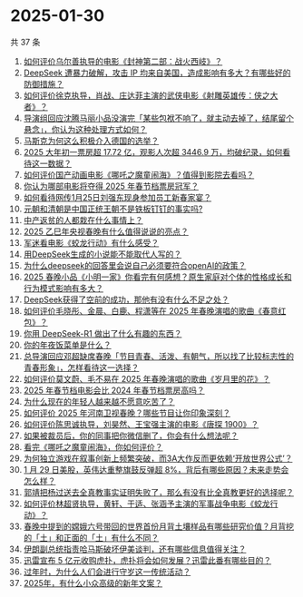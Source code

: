 # 2025-01-30

共 37 条

<!-- BEGIN ZHIHUQUESTIONS -->
<!-- 最后更新时间 Thu Jan 30 2025 05:13:43 GMT+0800 (China Standard Time) -->
1. [如何评价乌尔善执导的电影《封神第二部：战火西岐》？](https://www.zhihu.com/question/10693989679)
1. [DeepSeek 遭暴力破解，攻击 IP 均来自美国，造成影响有多大？有哪些好的防御措施？](https://www.zhihu.com/question/10805792061)
1. [如何评价徐克执导，肖战、庄达菲主演的武侠电影《射雕英雄传：侠之大者》？](https://www.zhihu.com/question/10693996991)
1. [导演组回应沈腾马丽小品没演完「某些包袱不响了，就主动去掉了，结尾留个悬念」，你认为这种处理方式如何？](https://www.zhihu.com/question/10803282792)
1. [马斯克为何这么积极介入德国的选举？](https://www.zhihu.com/question/10665410096)
1. [2025 大年初一票房超 17.72 亿，观影人次超 3446.9 万，均破纪录，如何看待这一数据？](https://www.zhihu.com/question/10845942953)
1. [如何评价国产动画电影《哪吒之魔童闹海》？值得到影院去看吗？](https://www.zhihu.com/question/9912332934)
1. [你认为哪部电影将夺得 2025 年春节档票房冠军？](https://www.zhihu.com/question/9247208774)
1. [如何看待网传1月25日刘强东现身参加员工新春家宴？](https://www.zhihu.com/question/10561872762)
1. [元朝和清朝是中国正统王朝不是铁板钉钉的事实吗?](https://www.zhihu.com/question/10759041814)
1. [中产返贫的人都栽在什么事情上？](https://www.zhihu.com/question/657234416)
1. [2025 乙巳年央视春晚有什么值得说说的亮点？](https://www.zhihu.com/question/10771375522)
1. [军迷看电影《蛟龙行动》有什么感受？](https://www.zhihu.com/question/10690251100)
1. [用DeepSeek生成的小说能不能取代人写的？](https://www.zhihu.com/question/10754411661)
1. [为什么deepseek的回答里会说自己必须要符合openAI的政策？](https://www.zhihu.com/question/10345243086)
1. [2025 春晚小品《小明一家》你看完有何感想？原生家庭对个体的性格成长和行为模式影响有多大？](https://www.zhihu.com/question/10785050735)
1. [DeepSeek获得了空前的成功，那他有没有什么不足之处？](https://www.zhihu.com/question/10714927807)
1. [如何评价毛晓彤、金晨、白鹿、程潇等在 2025 年春晚演唱的歌曲《春意红包》？](https://www.zhihu.com/question/10782486355)
1. [你用 DeepSeek-R1 做出了什么有趣的东西？](https://www.zhihu.com/question/10595179764)
1. [你的年夜饭菜单是什么？](https://www.zhihu.com/question/39975003)
1. [总导演回应邓超缺席春晚「节目青春、活泼、有朝气，所以找了比较标志性的青春形象」，怎样看待这一选择？](https://www.zhihu.com/question/10809176462)
1. [如何评价莫文蔚、毛不易在 2025 年春晚演唱的歌曲《岁月里的花》？](https://www.zhihu.com/question/10773575255)
1. [2025 年春节档电影会比 2024 年春节档票房高吗？](https://www.zhihu.com/question/9055814483)
1. [为什么现在的年轻人越来越不愿意吃苦了？](https://www.zhihu.com/question/10760984999)
1. [如何评价 2025 年河南卫视春晚？哪些节目让你印象深刻？](https://www.zhihu.com/question/10625393460)
1. [如何评价陈思诚执导，刘昊然、王宝强主演的电影《唐探 1900》？](https://www.zhihu.com/question/10693022226)
1. [如果被裁员后，你的同事把你微信删了，你会有什么想法呢？](https://www.zhihu.com/question/10706612248)
1. [看完《哪吒之魔童闹海》，你如何评价？](https://www.zhihu.com/question/10809675987)
1. [为何独立游戏在叙事创新上频繁突破，而3A大作反而更依赖‘开放世界公式’？](https://www.zhihu.com/question/10562418366)
1. [1 月 29 日美股，英伟达重整旗鼓反弹超 8%，背后有哪些原因？未来走势会怎么样？](https://www.zhihu.com/question/10803814934)
1. [郭靖把杨过送去全真教事实证明失败了，那么有没有比全真教更好的选择呢？](https://www.zhihu.com/question/10628234593)
1. [如何评价林超贤执导，黄轩、于适、张涵予主演的军事战争电影《蛟龙行动》？](https://www.zhihu.com/question/10788157599)
1. [春晚中提到的嫦娥六号带回的世界首份月背土壤样品有哪些研究价值？月背挖的「土」和正面的「土」有什么不同？](https://www.zhihu.com/question/658088633)
1. [伊朗副总统指责哈马斯破坏伊美谈判，还有哪些信息值得关注？](https://www.zhihu.com/question/10455833179)
1. [迅雷宣布 5 亿元收购虎扑，虎扑将会如何发展？迅雷此番有哪些目的？](https://www.zhihu.com/question/10745782038)
1. [过年时，为什么人们会进行守岁这一传统活动？](https://www.zhihu.com/question/10117855830)
1. [2025年，有什么小众高级的新年文案？](https://www.zhihu.com/question/8805621913)
<!-- END ZHIHUQUESTIONS -->
